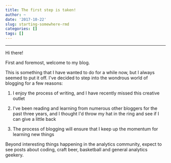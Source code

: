 ```yaml
---
title: The first step is taken! 
author: ~
date: '2017-10-22'
slug: starting-somewhere-rmd
categories: []
tags: []
---
```



---

Hi there!

First and foremost, welcome to my blog.

This is something that I have wanted to do for a while now, but I always seemed to put it off. 
I've decided to step into the wondrous world of blogging for a few reasons:

1. I enjoy the process of writing, and I have recently missed this creative outlet

2. I've been reading and learning from numerous other bloggers for the past three years, and I thought I'd throw my hat in the ring and see if I can give a little back

3. The process of blogging will ensure that I keep up the momentum for learning new things

Beyond interesting things happening in the analytics community, expect to see posts about coding, craft beer, basketball and general analytics geekery. 


